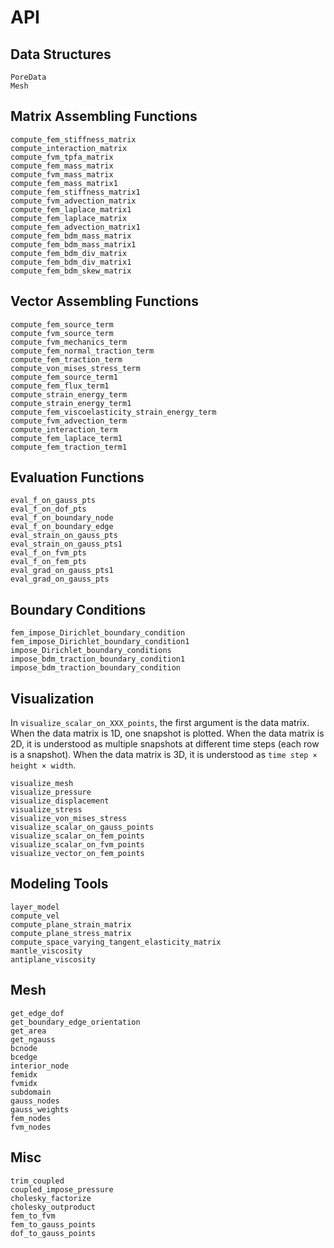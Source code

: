 # API

## Data Structures
```@docs
PoreData
Mesh
```

## Matrix Assembling Functions
```@docs
compute_fem_stiffness_matrix
compute_interaction_matrix
compute_fvm_tpfa_matrix
compute_fem_mass_matrix
compute_fvm_mass_matrix
compute_fem_mass_matrix1
compute_fem_stiffness_matrix1
compute_fvm_advection_matrix
compute_fem_laplace_matrix1
compute_fem_laplace_matrix
compute_fem_advection_matrix1
compute_fem_bdm_mass_matrix
compute_fem_bdm_mass_matrix1
compute_fem_bdm_div_matrix
compute_fem_bdm_div_matrix1
compute_fem_bdm_skew_matrix
```

## Vector Assembling Functions
```@docs
compute_fem_source_term
compute_fvm_source_term
compute_fvm_mechanics_term
compute_fem_normal_traction_term
compute_fem_traction_term
compute_von_mises_stress_term
compute_fem_source_term1
compute_fem_flux_term1
compute_strain_energy_term
compute_strain_energy_term1
compute_fem_viscoelasticity_strain_energy_term
compute_fvm_advection_term
compute_interaction_term
compute_fem_laplace_term1
compute_fem_traction_term1
```

## Evaluation Functions
```@docs
eval_f_on_gauss_pts
eval_f_on_dof_pts
eval_f_on_boundary_node
eval_f_on_boundary_edge
eval_strain_on_gauss_pts
eval_strain_on_gauss_pts1
eval_f_on_fvm_pts
eval_f_on_fem_pts
eval_grad_on_gauss_pts1
eval_grad_on_gauss_pts
```

## Boundary Conditions
```@docs
fem_impose_Dirichlet_boundary_condition
fem_impose_Dirichlet_boundary_condition1
impose_Dirichlet_boundary_conditions
impose_bdm_traction_boundary_condition1
impose_bdm_traction_boundary_condition
```


## Visualization 
In `visualize_scalar_on_XXX_points`, the first argument is the data matrix. When the data matrix is 1D, one snapshot is plotted. When the data matrix is 2D, it is understood as multiple snapshots at different time steps (each row is a snapshot). When the data matrix is 3D, it is understood as `time step × height × width`. 

```@docs
visualize_mesh
visualize_pressure
visualize_displacement
visualize_stress
visualize_von_mises_stress
visualize_scalar_on_gauss_points
visualize_scalar_on_fem_points
visualize_scalar_on_fvm_points
visualize_vector_on_fem_points
```

## Modeling Tools
```@docs
layer_model
compute_vel
compute_plane_strain_matrix
compute_plane_stress_matrix
compute_space_varying_tangent_elasticity_matrix
mantle_viscosity
antiplane_viscosity
```

## Mesh
```@docs
get_edge_dof
get_boundary_edge_orientation
get_area
get_ngauss
bcnode
bcedge
interior_node
femidx
fvmidx
subdomain
gauss_nodes
gauss_weights
fem_nodes
fvm_nodes
```

## Misc

```@docs
trim_coupled
coupled_impose_pressure
cholesky_factorize
cholesky_outproduct
fem_to_fvm
fem_to_gauss_points
dof_to_gauss_points
```
